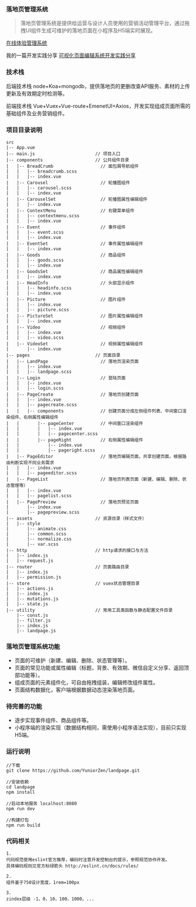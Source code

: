 ### 落地页管理系统
> 落地页管理系统是提供给运营与设计人员使用的营销活动管理平台，通过拖拽UI组件生成可维护的落地页面在小程序及H5端实时展现。

[在线体验管理系统](https://yuniorzen.github.io/landpage/dist/)

我的一篇开发实践分享 [可视化页面编辑系统开发实践分享](https://github.com/YuniorZen/landpage)

### 技术栈
后端技术栈 node+Koa+mongodb，提供落地页的更删改查API服务、素材的上传更新及有效期定时检测等。

前端技术栈 Vue+Vuex+Vue-route+EmenetUI+Axios，开发实现组成页面所需的基础组件及业务营销组件。


### 项目目录说明
```
src							
|-- App.vue								
|-- main.js                       // 项目入口
|-- components                    // 公共组件目录
|   |-- BreadCrumb                	// 面包屑导航组件
|   |   |-- breadcrumb.scss
|   |   |-- index.vue
|   |-- Carousel                  	// 轮播图组件
|   |   |-- carousel.scss
|   |   |-- index.vue
|   |-- CarouselSet               	// 轮播图属性编辑组件
|   |   |-- index.vue
|   |-- ContextMenu               	// 右键菜单组件
|   |   |-- contextmenu.scss
|   |   |-- index.vue
|   |-- Event                     	// 事件组件
|   |   |-- event.scss
|   |   |-- index.vue
|   |-- EventSet                  	// 事件属性编辑组件
|   |   |-- index.vue
|   |-- Goods                     	// 商品组件
|   |   |-- goods.scss
|   |   |-- index.vue
|   |-- GoodsSet                  	// 商品属性编辑组件
|   |   |-- index.vue
|   |-- HeadInfo                  	// 头部显示组件
|   |   |-- headinfo.scss
|   |   |-- index.vue
|   |-- Picture                   	// 图片组件
|   |   |-- index.vue
|   |   |-- picture.scss
|   |-- PictureSet                	// 图片属性编辑组件
|   |   |-- index.vue
|   |-- Video                     	// 视频组件
|   |   |-- index.vue
|   |   |-- video.scss
|   |-- VideoSet                  	// 视频属性编辑组件
|       |-- index.vue
|-- pages                         // 页面目录
|   |-- LandPage                  	// 落地页渲染页面
|   |   |-- index.vue
|   |   |-- landpage.scss
|   |-- Login                     	// 登陆页面
|   |   |-- index.vue
|   |   |-- login.scss
|   |-- PageCreate                	// 落地页创建页面
|   |   |-- index.vue
|   |   |-- pagecreate.scss
|   |   |-- components            	// 创建页面分成左侧组件列表、中间窗口渲染组件、右侧属性编辑组件
|   |       |-- pageCenter        	// 中间窗口渲染组件
|   |       |   |-- index.vue
|   |       |   |-- pagecenter.scss
|   |       |-- pageRight         	// 右侧属性编辑组件
|   |           |-- index.vue
|   |           |-- pageright.scss
|   |-- PageEditor                	// 落地页编辑页面，共享创建页面，根据路由判断实现不同业务需求
|   |   |-- index.vue
|   |   |-- pageeditor.scss
|   |-- PageList                  	// 落地页列表页面（新建、编辑、删除、状态管理等）
|   |   |-- index.vue
|   |   |-- pagelist.scss
|   |-- PagePreview               	// 落地页预览页面
|       |-- index.vue
|       |-- pagepreview.scss
|-- assets                        // 资源目录（样式文件）
|   |-- style
|       |-- animate.css
|       |-- common.scss
|       |-- normalize.css
|       |-- var.scss
|-- http                          // http请求的接口与方法
|   |-- index.js
|   |-- request.js
|-- router                        // 页面路由目录
|   |-- index.js
|   |-- permission.js
|-- store                         // vuex状态管理目录
|   |-- actions.js
|   |-- index.js
|   |-- mutations.js
|   |-- state.js
|-- utility                       // 常用工具类函数与静态配置文件目录
	|-- const.js
	|-- filter.js
	|-- index.js
	|-- landpage.js
```


### 落地页管理系统功能
- 页面的可维护（新建、编辑、删除、状态管理等）。
- 页面的常见功能或属性编辑（标题，背景、有效期、微信自定义分享、返回顶部功能等）。
- 组成页面的元素组件化，可自由拖拽组装，编辑修改组件属性。
- 页面结构数据化，客户端根据数据动态渲染落地页面。


### 待完善的功能
- 逐步实现事件组件、商品组件等。
- 小程序端的渲染实现（数据结构相同，需使用小程序语法实现），目前只实现H5端。


### 运行说明
```
//下载
git clone https://github.com/YuniorZen/landpage.git

//安装依赖
cd landpage
npm install

//启动本地服务 localhost:8080
npm run dev

//构建打包
npm run build
```


### 代码相关
```
1. 
代码规范使用eslint官方推荐，编码时注意开发控制台的提示，参照规范协作开发。
具体编码规则见官方标绿箭头 http://eslint.cn/docs/rules/

2.
组件基于750设计宽度，1rem=100px

3.
zindex层级 -1，0，10，100，1000，...

```